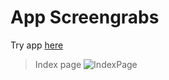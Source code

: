 # App Screengrabs
Try app [here](https://sal-kap-url-muncher.herokuapp.com/)
> Index page
![IndexPage](https://user-images.githubusercontent.com/40363532/92212668-f1b3c780-eeaf-11ea-88c4-f84ac0694e83.png)

